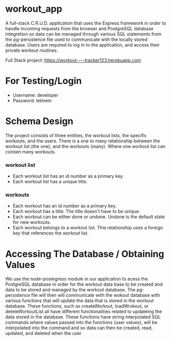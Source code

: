# workout_app

A full-stack C.R.U.D. application that uses the Express framework in order to handle incoming requests from the browser and PostgreSQL database integretion  so data can be managed through various SQL statements from the pg-persistence file used to communicate with the locally stored database. Users are required to log in to the application, and access their private workout routines. 

Full Stack project: https://workout----tracker123.herokuapp.com

# For Testing/Login
 * Username: developer
 * Password: letmein

# Schema Design 

The project consists of three entities, the workout lists, the specific workouts, and the users. There is a one to many relationship between the workout list (the one), and the workouts (many). Where one workout list can contain many workouts. 

### workout list
 * Each workout list has an id number as a primary key.
 * Each workout list has a unique title.

### workouts
 * Each workout has an id number as a primary key.
 * Each workout has a title. The title doesn't have to be unique.
 * Each workout can be either done or undone. Undone is the default state for new workouts.
 * Each workout belongs to a workout list. This relationship uses a foreign key that references the workout list.

# Accessing The Database / Obtaining Values
We use the node-postegress module in our application to acess the PostgreSQL database in order for the workout data base to be created and data to be stored and managed by the workout database. The pg-persistence file will then will communicate with the wokout database with various functions that will update the data that is stored in the workout database. These functions, such as createWorkout, loadWrokout, or deleteWorkoutList all have different functionalities related to updateing the data stored in the database. These functions have string interpolated SQL commands where values passed into the functions (user values), will be interpolated into the command and so data can then be created, read, updated, and deleted when the user   






 
